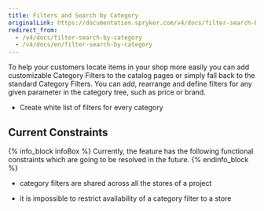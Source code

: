 ```yaml
---
title: Filters and Search by Category
originalLink: https://documentation.spryker.com/v4/docs/filter-search-by-category
redirect_from:
  - /v4/docs/filter-search-by-category
  - /v4/docs/en/filter-search-by-category
---
```


To help your customers locate items in your shop more easily you can add customizable Category Filters to the catalog pages or simply fall back to the standard Category Filters. You can add, rearrange and define filters for any given parameter in the category tree, such as price or brand.

* Create white list of filters for every category

## Current Constraints

{% info_block infoBox %}
Currently, the feature has the following functional constraints which are going to be resolved in the future.
{% endinfo_block %}

* category filters are shared across all the stores of a project

* it is impossible to restrict availability of a category filter to a store

